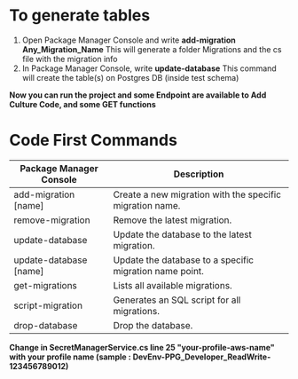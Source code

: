 # To generate tables
1. Open Package Manager Console and write **add-migration Any_Migration_Name**
   This will generate a folder Migrations and the cs file with the migration info
2. In Package Manager Console, write **update-database**
   This command will create the table(s) on Postgres DB (inside test schema)


  **Now you can run the project and some Endpoint are available to Add Culture Code, and some GET functions**

# Code First Commands

|Package Manager Console  | Description                                                 |
|-------------------------|-------------------------------------------------------------|
|add-migration [name]     |Create a new migration with the specific migration name.     |
|remove-migration         |Remove the latest migration.                                 |
|update-database          |Update the database to the latest migration.                 |
|update-database [name]   |Update the database to a specific migration name point.      |
|get-migrations           |Lists all available migrations.                              |
|script-migration         |Generates an SQL script for all migrations.                  |
|drop-database            |Drop the database.                                           |


**Change in SecretManagerService.cs line 25 "your-profile-aws-name" with your profile name (sample : DevEnv-PPG_Developer_ReadWrite-123456789012)**


